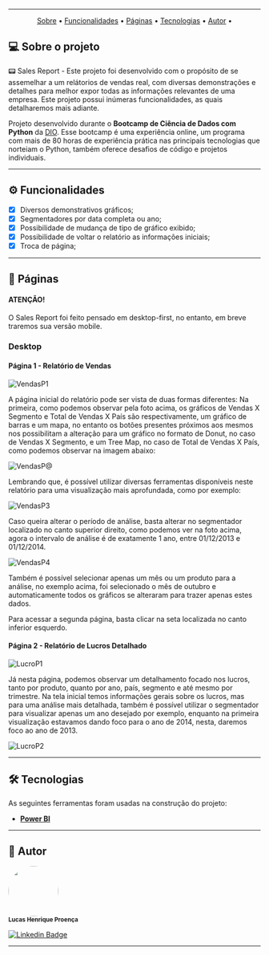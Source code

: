 <div align="center">
<img src="https://github.com/LucasHProenca/Power-BI-Analyst/assets/106993403/c05ab973-8cc0-4555-949c-7a6329eef069" alt="" />
</div>


---

<p align="center">
 <a href="#-sobre-o-projeto">Sobre</a> •
 <a href="#-funcionalidades">Funcionalidades</a> •
 <a href="#-páginas">Páginas</a> • 
 <a href="#-tecnologias">Tecnologias</a> • 
 <a href="#-autor">Autor</a> • 
</p>

## 💻 Sobre o projeto 

 
📟 Sales Report - Este projeto foi desenvolvido com o propósito de se assemelhar a um relátorios de vendas real, com diversas demonstrações e detalhes para melhor expor todas as informações relevantes de uma empresa.
Este projeto possui inúmeras funcionalidades, as quais detalharemos mais adiante.

Projeto desenvolvido durante o **Bootcamp de Ciência de Dados com Python** da [DIO](https://www.dio.me/en).
Esse bootcamp é uma experiência online, um programa com mais de 80 horas de experiência prática nas principais tecnologias que norteiam o Python, também oferece desafios de código e projetos individuais.

---

## ⚙️ Funcionalidades

  - [x] Diversos demonstrativos gráficos;
  - [x] Segmentadores por data completa ou ano;
  - [x] Possibilidade de mudança de tipo de gráfico exibido;
  - [x] Possibilidade de voltar o relatório as informações iniciais;
  - [x] Troca de página;  

---

## 📄 Páginas

#### ATENÇÃO!

O Sales Report foi feito pensado em desktop-first, no entanto, em breve traremos sua versão mobile.

### Desktop 

#### Página 1 - Relatório de Vendas 

![VendasP1](https://github.com/LucasHProenca/Power-BI-Analyst/assets/106993403/b2d7f23b-3300-4795-9031-a3d12d076312)

A página inicial do relatório pode ser vista de duas formas diferentes: Na primeira, como podemos observar pela foto acima, os gráficos de Vendas X Segmento e Total de Vendas X País são respectivamente, um gráfico de barras e um mapa, no entanto os botões presentes próximos aos mesmos nos possibilitam a alteração para um gráfico no formato de Donut, no caso de Vendas X Segmento, e um Tree Map, no caso de Total de Vendas X País, como podemos observar na imagem abaixo:

![VendasP@](https://github.com/LucasHProenca/Power-BI-Analyst/assets/106993403/06152f5b-21b6-4c32-8ad1-0ace28e7ab41)


Lembrando que, é possível utilizar diversas ferramentas disponíveis neste relatório para uma visualização mais aprofundada, como por exemplo:

![VendasP3](https://github.com/LucasHProenca/Power-BI-Analyst/assets/106993403/50eafb8c-8bcb-4bb1-9873-5fca36bf00e2)


Caso queira alterar o período de análise, basta alterar no segmentador localizado no canto superior direito, como podemos ver na foto acima, agora o intervalo de análise é de exatamente 1 ano, entre 01/12/2013 e 01/12/2014.

![VendasP4](https://github.com/LucasHProenca/Power-BI-Analyst/assets/106993403/6da822e1-401b-42f5-828a-688d0b2799fa)


Também é possível selecionar apenas um mês ou um produto para a análise, no exemplo acima, foi selecionado o mês de outubro e automaticamente todos os gráficos se alteraram para trazer apenas estes dados.

Para acessar a segunda página, basta clicar na seta localizada no canto inferior esquerdo.

#### Página 2 - Relatório de Lucros Detalhado

![LucroP1](https://github.com/LucasHProenca/Power-BI-Analyst/assets/106993403/df118801-780e-4057-bafa-5edbd110f469)


Já nesta página, podemos observar um detalhamento focado nos lucros, tanto por produto, quanto por ano, país, segmento e até mesmo por trimestre. Na tela inicial temos informações gerais sobre os lucros, mas para uma análise mais detalhada, também é possível utilizar o segmentador para visualizar apenas um ano desejado por exemplo, enquanto na primeira visualização estavamos dando foco para o ano de 2014, nesta, daremos foco ao ano de 2013.

![LucroP2](https://github.com/LucasHProenca/Power-BI-Analyst/assets/106993403/16eec088-4a2b-4299-b912-964532e82e9d)


---

## 🛠 Tecnologias

As seguintes ferramentas foram usadas na construção do projeto:

-   **[Power BI](https://reactrouter.com/en/main)**

---

## 🦸 Autor

 <img style="border-radius: 50%;"  src="https://github.com/LucasHProenca/Labecommerce-back-end/assets/106993403/9abf8ee7-9527-42f8-9151-04ccd3db2d97" width="100px;" alt="" />
 <br />
 <sub><b>Lucas Henrique Proença</b></sub>
 <br />

[![Linkedin Badge](https://img.shields.io/badge/-Lucas-blue?style=flat-square&logo=Linkedin&logoColor=white&link=https://www.linkedin.com/in/lucas-proen%C3%A7a-512650106/)](https://www.linkedin.com/in/lucas-proen%C3%A7a-512650106/) 

---
